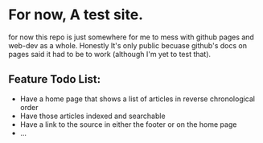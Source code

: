 # For now, A test site.
for now this repo is just somewhere for me to mess with github pages and
web-dev as a whole. Honestly It's only public becuase github's docs on pages
said it had to be to work (although I'm yet to test that).

## Feature Todo List:
- Have a home page that shows a list of articles in reverse chronological order
- Have those articles indexed and searchable
- Have a link to the source in either the footer or on the home page
- ...

